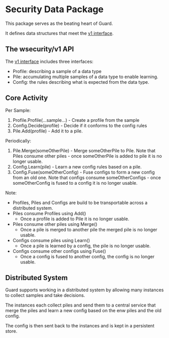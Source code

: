 # Security Data Package

This package serves as the beating heart of Guard.

It defines data structures that meet the [v1 interface](v1.go).

## The wsecurity/v1 API

The [v1 interface](v1.go) includes three interfaces:

- Profile: describing a sample of a data type
- Pile: accumulating multiple samples of a data type to enable learning.
- Config: the rules describing what is expected from the data type.

## Core Activity

Per Sample:

1. Profile.Profile(...sample...) - Create a profile from the sample
1. Config.Decide(profile)  - Decide if it conforms to the config rules
1. Pile.Add(profile)  - Add it to a pile.

Periodically:

1. Pile.Merge(someOtherPile) - Merge someOtherPile to Pile. Note that Piles consume other piles - once someOtherPile is added to pile it is no longer usable.
1. Config.Learn(pile) - Learn a new config rules based on a pile.
1. Config.Fuse(someOtherConfig) - Fuse configs to form a new config from an old one. Note that configs consume someOtherConfigs - once someOtherConfig is fused to a config it is no longer usable.

Note:

- Profiles, Piles and Configs are build to be transportable across a distributed system.
- Piles consume Profiles using Add()
  - Once a profile is added to Pile it is no longer usable.
- Piles consume other piles using Merge()
  - Once a pile is merged to another pile the merged pile is no longer usable.
- Configs consume piles using Learn()
  - Once a pile is learned by a config, the pile is no longer usable.
- Configs consume other configs using Fuse()
  - Once a config is fused to another config, the config is no longer usable.

## Distributed System

Guard supports working in a distributed system by allowing many instances to collect samples and take decisions.

The instances each collect piles and send them to a central service that merge the piles and learn a new config based on the enw piles and the old config.

The config is then sent back to the instances and is kept in a persistent store.
